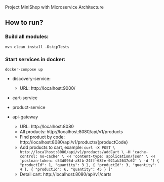 Project MiniShop with Microservice Architecture

## How to run?

### Build all modules:

`mvn clean install -DskipTests`

### Start services in docker:

`docker-compose up`

* discovery-service:
    * URL: http://localhost:9000/

* cart-service
* product-service   
* api-gateway    
    * URL: http://localhost:8080
    * All products: http://localhost:8080/api/v1/products
    * Find product by code: http://localhost:8080/api/v1/products/{productCode}
    * Add products to cart, example: 
    `curl -X POST \
  http://localhost:8080/api/v1/products/addCart \
  -H 'cache-control: no-cache' \
  -H 'content-type: application/json' \
  -H 'postman-token: c53d095d-a8fb-24ff-68fe-021ab2637c62' \
  -d '[
  {
    "productId": 1,
    "quantity": 3
  },
  {
    "productId": 3,
    "quantity": 4
  },
  {
  	"productId": 6,
    "quantity": 45
  }
]'`  
    * Detail cart: http://localhost:8080/api/v1/carts
